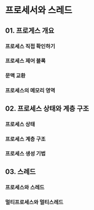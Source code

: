 # 프로세서와 스레드

## 01. 프로게스 개요

### 프로세스 직접 확인하기

### 프로세스 제어 블록

### 문맥 교환

### 프로세스의 메모리 영역

## 02. 프로세스 상태와 계층 구조

### 프로세스 상태

### 프로세스 계층 구조

### 프로세스 생성 기법

## 03. 스레드

### 프로세스와 스레드

### 멀티프로세스와 멀티스레드
